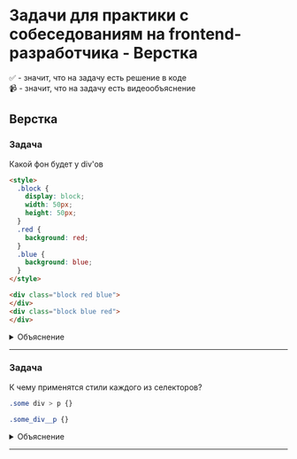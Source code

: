 # Задачи для практики с собеседованиям на frontend-разработчика - Верстка

✅ - значит, что на задачу есть решение в коде  
📹 - значит, что на задачу есть видеообъяснение

## Верстка

### Задача

Какой фон будет у div'ов

```html
<style>
  .block {
    display: block;
    width: 50px;
    height: 50px;
  }
  .red {
    background: red;
  }
  .blue {
    background: blue;
  }
</style>

<div class="block red blue">
</div>
<div class="block blue red">
</div>
```


<details>
  <summary>Объяснение</summary>

  Важно помнить, что важно не то, как селектора прописаны в HTML, а то, какая очередность их объявления в CSS.   
  Так как red и blue - это классы, то их вес равен 100. Если веса селекторов равны, то применяется тот, что находится ниже.

  Итого, оба блока будут синего цвета

</details>

 ---
 <!--  ------------------------------------------------------------------------------------------------------------------------------------------------------- -->


### Задача

К чему применятся стили каждого из селекторов?

```css
.some div > p {}

.some_div__p {}
```


<details>
  <summary>Объяснение</summary>

**  Селектор 1:**
  - `.some` - селектор по классу
  - `div` - селектор по тегу
  - `>` - обращение к вложенным элементам первого уровня
  - `p` - селектор по тегу

Итого: обращение ко всем тегам p, которые лежат на первом уровне вложенности тега div, который в свою очередь нахзодится в элементе с классов .some

```html
<div class="some">
  // любое количество вложенности HTML
  <div>
   ** <p>Здесь стиль будет применен</p>**

    <div>
      <div>
       ** <p>Здесь стиль НЕ будет применен</p>**
      </div>
    </div>
  </div>
</div>
```

**Селектор 2:**
- `.some_div__p` - селектор по классу, в названии которого присутствует _. Обращения по тегам здесь нет. Следовательно применен стиль будет к любому элементу, у которого есть класс `some_div__p`
 
</details>

 ---
 <!--  ------------------------------------------------------------------------------------------------------------------------------------------------------- -->
